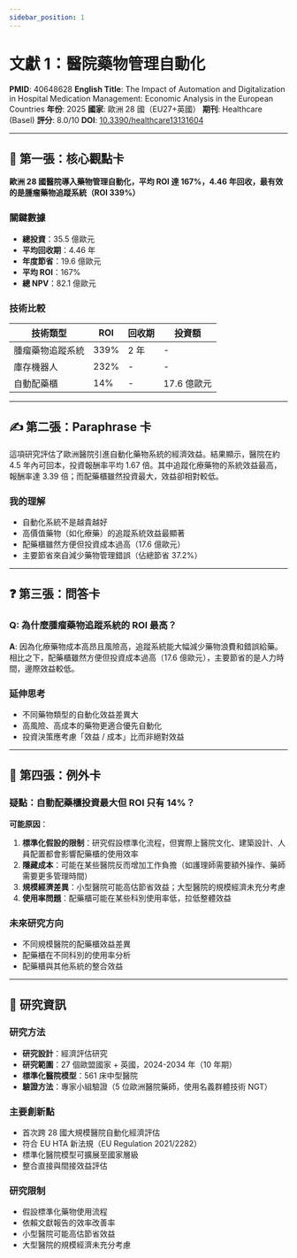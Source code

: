 ```yaml
---
sidebar_position: 1
---
```


# 文獻 1：醫院藥物管理自動化

**PMID**: 40648628
**English Title**: The Impact of Automation and Digitalization in Hospital Medication Management: Economic Analysis in the European Countries
**年份**: 2025
**國家**: 歐洲 28 國（EU27+英國）
**期刊**: Healthcare (Basel)
**評分**: 8.0/10
**DOI**: [10.3390/healthcare13131604](https://doi.org/10.3390/healthcare13131604)

---

## 📌 第一張：核心觀點卡

**歐洲 28 國醫院導入藥物管理自動化，平均 ROI 達 167%，4.46 年回收，最有效的是腫瘤藥物追蹤系統（ROI 339%）**

### 關鍵數據
- **總投資**：35.5 億歐元
- **平均回收期**：4.46 年
- **年度節省**：19.6 億歐元
- **平均 ROI**：167%
- **總 NPV**：82.1 億歐元

### 技術比較
| 技術類型 | ROI | 回收期 | 投資額 |
|---------|-----|--------|--------|
| 腫瘤藥物追蹤系統 | 339% | 2 年 | - |
| 庫存機器人 | 232% | - | - |
| 自動配藥櫃 | 14% | - | 17.6 億歐元 |

---

## ✍️ 第二張：Paraphrase 卡

這項研究評估了歐洲醫院引進自動化藥物系統的經濟效益。結果顯示，醫院在約 4.5 年內可回本，投資報酬率平均 1.67 倍。其中追蹤化療藥物的系統效益最高，報酬率達 3.39 倍；而配藥櫃雖然投資最大，效益卻相對較低。

### 我的理解
- 自動化系統不是越貴越好
- 高價值藥物（如化療藥）的追蹤系統效益最顯著
- 配藥櫃雖然方便但投資成本過高（17.6 億歐元）
- 主要節省來自減少藥物管理錯誤（佔總節省 37.2%）

---

## ❓ 第三張：問答卡

### Q: 為什麼腫瘤藥物追蹤系統的 ROI 最高？

**A**: 因為化療藥物成本高昂且風險高，追蹤系統能大幅減少藥物浪費和錯誤給藥。相比之下，配藥櫃雖然方便但投資成本過高（17.6 億歐元），主要節省的是人力時間，邊際效益較低。

### 延伸思考
- 不同藥物類型的自動化效益差異大
- 高風險、高成本的藥物更適合優先自動化
- 投資決策應考慮「效益 / 成本」比而非絕對效益

---

## 🤔 第四張：例外卡

### 疑點：自動配藥櫃投資最大但 ROI 只有 14%？

**可能原因**：
1. **標準化假設的限制**：研究假設標準化流程，但實際上醫院文化、建築設計、人員配置都會影響配藥櫃的使用效率
2. **隱藏成本**：可能在某些醫院反而增加工作負擔（如護理師需要額外操作、藥師需要更多管理時間）
3. **規模經濟差異**：小型醫院可能高估節省效益；大型醫院的規模經濟未充分考慮
4. **使用率問題**：配藥櫃可能在某些科別使用率低，拉低整體效益

### 未來研究方向
- 不同規模醫院的配藥櫃效益差異
- 配藥櫃在不同科別的使用率分析
- 配藥櫃與其他系統的整合效益

---

## 📄 研究資訊

### 研究方法
- **研究設計**：經濟評估研究
- **研究範圍**：27 個歐盟國家 + 英國，2024-2034 年（10 年期）
- **標準化醫院模型**：561 床中型醫院
- **驗證方法**：專家小組驗證（5 位歐洲醫院藥師，使用名義群體技術 NGT）

### 主要創新點
- 首次跨 28 國大規模醫院自動化經濟評估
- 符合 EU HTA 新法規（EU Regulation 2021/2282）
- 標準化醫院模型可擴展至國家層級
- 整合直接與間接效益評估

### 研究限制
- 假設標準化藥物使用流程
- 依賴文獻報告的效率改善率
- 小型醫院可能高估節省效益
- 大型醫院的規模經濟未充分考慮